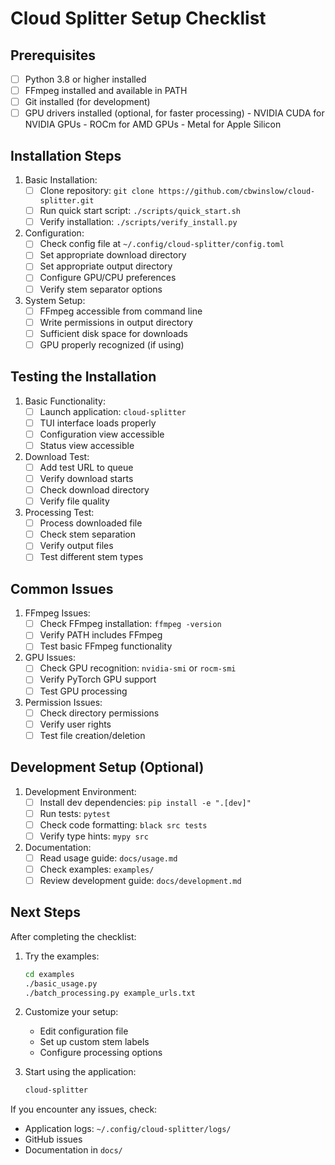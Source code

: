 # Cloud Splitter Setup Checklist

## Prerequisites

- [ ] Python 3.8 or higher installed
- [ ] FFmpeg installed and available in PATH
- [ ] Git installed (for development)
- [ ] GPU drivers installed (optional, for faster processing)
      - NVIDIA CUDA for NVIDIA GPUs
      - ROCm for AMD GPUs
      - Metal for Apple Silicon

## Installation Steps

1. Basic Installation:
   - [ ] Clone repository: `git clone https://github.com/cbwinslow/cloud-splitter.git`
   - [ ] Run quick start script: `./scripts/quick_start.sh`
   - [ ] Verify installation: `./scripts/verify_install.py`

2. Configuration:
   - [ ] Check config file at `~/.config/cloud-splitter/config.toml`
   - [ ] Set appropriate download directory
   - [ ] Set appropriate output directory
   - [ ] Configure GPU/CPU preferences
   - [ ] Verify stem separator options

3. System Setup:
   - [ ] FFmpeg accessible from command line
   - [ ] Write permissions in output directory
   - [ ] Sufficient disk space for downloads
   - [ ] GPU properly recognized (if using)

## Testing the Installation

1. Basic Functionality:
   - [ ] Launch application: `cloud-splitter`
   - [ ] TUI interface loads properly
   - [ ] Configuration view accessible
   - [ ] Status view accessible

2. Download Test:
   - [ ] Add test URL to queue
   - [ ] Verify download starts
   - [ ] Check download directory
   - [ ] Verify file quality

3. Processing Test:
   - [ ] Process downloaded file
   - [ ] Check stem separation
   - [ ] Verify output files
   - [ ] Test different stem types

## Common Issues

1. FFmpeg Issues:
   - [ ] Check FFmpeg installation: `ffmpeg -version`
   - [ ] Verify PATH includes FFmpeg
   - [ ] Test basic FFmpeg functionality

2. GPU Issues:
   - [ ] Check GPU recognition: `nvidia-smi` or `rocm-smi`
   - [ ] Verify PyTorch GPU support
   - [ ] Test GPU processing

3. Permission Issues:
   - [ ] Check directory permissions
   - [ ] Verify user rights
   - [ ] Test file creation/deletion

## Development Setup (Optional)

1. Development Environment:
   - [ ] Install dev dependencies: `pip install -e ".[dev]"`
   - [ ] Run tests: `pytest`
   - [ ] Check code formatting: `black src tests`
   - [ ] Verify type hints: `mypy src`

2. Documentation:
   - [ ] Read usage guide: `docs/usage.md`
   - [ ] Check examples: `examples/`
   - [ ] Review development guide: `docs/development.md`

## Next Steps

After completing the checklist:

1. Try the examples:
   ```bash
   cd examples
   ./basic_usage.py
   ./batch_processing.py example_urls.txt
   ```

2. Customize your setup:
   - Edit configuration file
   - Set up custom stem labels
   - Configure processing options

3. Start using the application:
   ```bash
   cloud-splitter
   ```

If you encounter any issues, check:
- Application logs: `~/.config/cloud-splitter/logs/`
- GitHub issues
- Documentation in `docs/`
